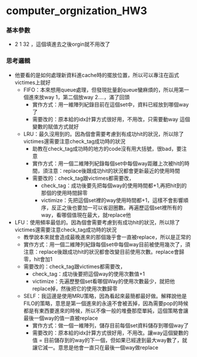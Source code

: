 # computer_orgnization_HW3

### 基本參數
  * 2 1 32 ，這個填進去之後orgin就不用改了
### 思考邏輯
  * 他要看的是如何處理新資料進cache時的擺放位置，所以可以專注在函式victimes上就好
    * FIFO：本來想用queue處理，但發現批量創queue蠻麻煩的，所以用第一個進來放way 1，第二個放way 2....，滿了回頭
      * 實作方式：用一維陣列紀錄目前在這個set中，資料已經放到哪個way了
      * 需要改的：原本給的idx計算方式很好用，不用改，只需要動way 這個變數的賦值方式就好
    * LRU：最久沒用到的。因為個會需要考慮到有成功hit的狀況，所以除了victimes還需要注意check_tag成功時的狀況
      * 助教在check_tag成功時的地方的code沒有用大括號，很bad，要注意
      * 實作方式：用一個二維陣列紀錄每個set中每個way距離上次被hit的時間，須注意：replace後跟成功hit的狀況都會更新最近的使用時間
      * 需要改的：check_tag跟victimes都需要改，
        *  check_tag：成功後要先把每個way的使用時間都+1,再把hit到的那個的使用時間歸零
        *  victimize：先把這個set裡的way使用時間都+1，這樣不會影響順序，反正之後也要加一可以省迴圈數。再遍歷這個set裡所有的way，看哪個值現在最大，就replace他       
   * LFU：使用頻率最低的。因為個會需要考慮到有成功hit的狀況，所以除了victimes還需要注意check_tag成功時的狀況
      * 教學說本來就會造成最晚進來的那個幾乎會一直被replace，所以是正常的
      * 實作方式：用一個二維陣列紀錄每個set中每個way目前被使用幾次了，須注意：replace後跟成功hit的狀況都會改變目前使用次數。replace會歸零，hit會加1
      * 需要改的：check_tag跟victimes都需要改，
        * check_tag：成功後要把這個way的使用次數值+1
        * victimize：先遍歷整個set看哪個Way的使用次數最少，就把他replace掉，然後把它的使用次數歸零
      * SELF：我這邊是使用MRU策略，因為看起來最簡都最好做。解釋說他是FILO的策略，意思是第一個進來的永遠不會被丟掉，因為需要pop的時候都是有東西要進來的時候，所以不像一般的堆疊那麼單純，這個策略會讓最後一個way的值一直被replace
        * 實作方式：做一個一維陣列，儲存目前每個set資料儲存到哪個way了
        * 需要改的：原本給的idx計算方式很好用，不用改。讓way這個變數的值 = 目前儲存到的way的下一個，但如果已經達到最大way數了，就讓它減一。意思是他會一直只在最後一個way做replace
